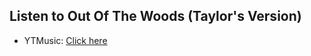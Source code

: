 ## Listen to Out Of The Woods (Taylor's Version)
- YTMusic: [Click here](https://music.youtube.com/watch?v=Qc0sEMYv620)